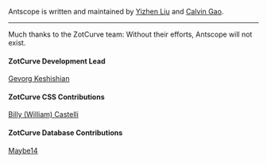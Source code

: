 Antscope is written and maintained by [Yizhen Liu](https://github.com/imliuyzh) and [Calvin Gao](https://github.com/calvin-gao).


_________________

Much thanks to the ZotCurve team: Without their efforts, Antscope will not exist.
#### ZotCurve Development Lead
[Gevorg Keshishian](https://github.com/keshishi)


#### ZotCurve CSS Contributions
[Billy (William) Castelli](https://github.com/billycastelli)


#### ZotCurve Database Contributions
[Maybe14](https://github.com/Maybe14)
